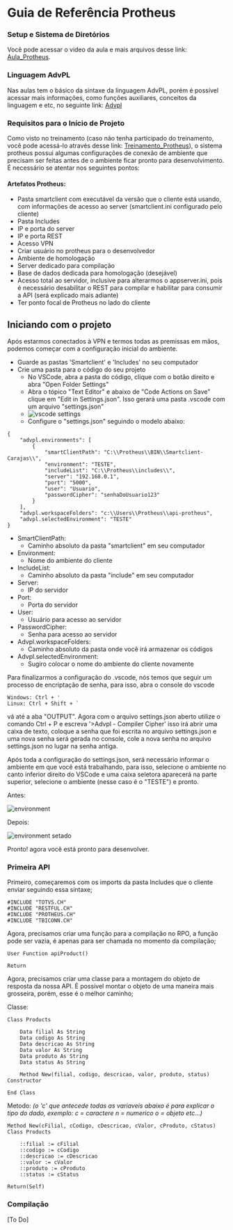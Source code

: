 # Guia de Referência Protheus


### Setup e Sistema de Diretórios
Você pode acessar o video da aula e mais arquivos desse link: [Aula_Protheus](https://drive.google.com/drive/u/0/folders/1qQ28BIS-p4wHPqf6MdBrkGqAwPZyPdLh).

### Linguagem AdvPL
Nas aulas tem o básico da sintaxe da linguagem AdvPL, porém é possível acessar mais informações, como funções auxiliares, conceitos da linguagem e etc, no seguinte link: [Advpl](https://tdn.totvs.com/display/tec/AdvPL)

### Requisitos para o Início de Projeto
Como visto no treinamento (caso não tenha participado do treinamento, você pode acessá-lo através desse link: [Treinamento_Protheus](https://drive.google.com/drive/u/0/folders/1qQ28BIS-p4wHPqf6MdBrkGqAwPZyPdLh)), o sistema protheus possui algumas configurações de conexão de ambiente que precisam ser feitas antes de o ambiente ficar pronto para desenvolvimento. É necessário se atentar nos seguintes pontos:

#### Artefatos Protheus:
- Pasta smartclient com executável da versão que o cliente está usando, com informações de acesso ao server (smartclient.ini configurado pelo cliente)
- Pasta Includes
- IP e porta do server
- IP e porta REST
- Acesso VPN
- Criar usuário no protheus para o desenvolvedor
- Ambiente de homologação
- Server dedicado para compilação
- Base de dados dedicada para homologação (desejável)
- Acesso total ao servidor, inclusive para alterarmos o appserver.ini, pois é necessário desabilitar o REST para compilar e habilitar para consumir a API (será explicado mais adiante)
- Ter ponto focal de Protheus no lado do cliente

## Iniciando com o projeto
Após estarmos conectados à VPN e termos todas as premissas em mãos, podemos começar com a configuração inicial do ambiente.

- Guarde as pastas 'Smartclient' e 'Includes' no seu computador
- Crie uma pasta para o código do seu projeto
    - No VSCode, abra a pasta do código, clique com o botão direito e abra "Open Folder Settings"
    - Abra o tópico "Text Editor" e abaixo de "Code Actions on Save" clique em "Edit in Settings.json". Isso gerará uma pasta .vscode com um arquivo "settings.json"
    - ![vscode settings](https://user-images.githubusercontent.com/51421653/84521615-a83a4e80-acab-11ea-9bbd-122ea0cb7c9b.PNG)
    - Configure o "settings.json" seguindo o modelo abaixo: 

```
{
    "advpl.environments": [
        {
            "smartClientPath": "C:\\Protheus\\BIN\\Smartclient-Carajas\\",
            "environment": "TESTE",
            "includeList": "C:\\Protheus\\includes\\",
            "server": "192.168.0.1",
            "port": "5000",
            "user": "Usuario",
            "passwordCipher": "senhaDoUsuario123"
        }
    ],
    "advpl.workspaceFolders": "c:\\Users\\Protheus\\api-protheus",
    "advpl.selectedEnvironment": "TESTE"
}
```
- SmartClientPath: 
    - Caminho absoluto da pasta "smartclient" em seu computador
- Environment:
    - Nome do ambiente do cliente
- IncludeList:
    - Caminho absoluto da pasta "include" em seu computador
- Server:
    - IP do servidor
- Port:
    - Porta do servidor
- User: 
    - Usuário para acesso ao servidor
- PasswordCipher: 
    - Senha para acesso ao servidor
- Advpl.workspaceFolders:
    - Caminho absoluto da pasta onde você irá armazenar os códigos
- Advpl.selectedEnvironment:
    - Sugiro colocar o nome do ambiente do cliente novamente

Para finalizarmos a configuração do .vscode, nós temos que seguir um processo de encriptação de senha, para isso, abra o console do vscode
```
Windows: Ctrl + ' 
Linux: Ctrl + Shift + `
```
vá até a aba "OUTPUT".
Agora com o arquivo settings.json aberto utilize o comando Ctrl + P e escreva '>Advpl - Compiler Cipher' isso irá abrir uma caixa de texto, coloque a senha que foi escrita no arquivo settings.json e uma nova senha será gerada no console, cole a nova senha no arquivo settings.json no lugar na senha antiga.

Após toda a configuração do settings.json, será necessário informar o ambiente em que você está trabalhando, para isso, selecione o ambiente no canto inferior direito do VSCode e uma caixa seletora aparecerá na parte superior, selecione o ambiente (nesse caso é o "TESTE") e pronto. 

Antes:

![environment](https://user-images.githubusercontent.com/51421653/84517493-c8670f00-aca5-11ea-8b61-ab037c37cf2f.PNG)

Depois:

![environment setado](https://user-images.githubusercontent.com/51421653/84517992-6529ac80-aca6-11ea-82d2-bd1eb0fcb63a.PNG)

Pronto! agora você está pronto para desenvolver.

### Primeira API

Primeiro, começaremos com os imports da pasta Includes que o cliente enviar seguindo essa sintaxe;

```
#INCLUDE "TOTVS.CH"
#INCLUDE "RESTFUL.CH"
#INCLUDE "PROTHEUS.CH"
#INCLUDE "TBICONN.CH"
```

Agora, precisamos criar uma função para a compilação no RPO, a função pode ser vazia, é apenas para ser chamada no momento da compilação;

```
User Function apiProduct()

Return
```

Agora, precisamos criar uma classe para a montagem do objeto de resposta da nossa API. É possível montar o objeto de uma maneira mais grosseira, porém, esse é o melhor caminho;

Classe: 
```
Class Products

    Data filial As String
    Data codigo As String
    Data descricao As String
    Data valor As String
    Data produto As String
    Data status As String

    Method New(filial, codigo, descricao, valor, produto, status) Constructor 

End Class
```

Metodo: 
_(o 'c' que antecede todas as variaveis abaixo é para explicar o tipo do dado, exemplo:
c = caractere
n = numerico
o = objeto 
etc...)_
```
Method New(cFilial, cCodigo, cDescricao, cValor, cProduto, cStatus) Class Products

    ::filial := cFilial
    ::codigo := cCodigo
    ::descricao := cDescricao
    ::valor := cValor
    ::produto := cProduto
    ::status := cStatus

Return(Self)
```


### Compilação
[To Do]